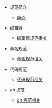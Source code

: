 -   规范简介

    -   [简介](README.md)

*   编辑器

    -   [编辑器规范相关](ide.md)

*   命名规范

    -   [命名规范相关](name.md)

*   代码规范

    -   [代码规范相关](code.md)

*   git 规范
    -   [git 规范相关](git.md)

